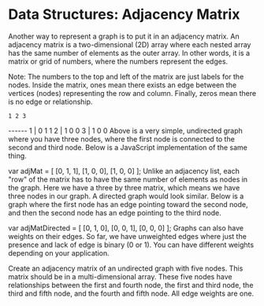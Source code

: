 # Data Structures: Adjacency Matrix



Another way to represent a graph is to put it in an adjacency matrix. An adjacency matrix is a two-dimensional (2D) array where each nested array has the same number of elements as the outer array. In other words, it is a matrix or grid of numbers, where the numbers represent the edges.

Note: The numbers to the top and left of the matrix are just labels for the nodes. Inside the matrix, ones mean there exists an edge between the vertices (nodes) representing the row and column. Finally, zeros mean there is no edge or relationship.

    1 2 3
  \------
1 | 0 1 1
2 | 1 0 0
3 | 1 0 0
Above is a very simple, undirected graph where you have three nodes, where the first node is connected to the second and third node. Below is a JavaScript implementation of the same thing.

var adjMat = [
  [0, 1, 1],
  [1, 0, 0],
  [1, 0, 0]
];
Unlike an adjacency list, each "row" of the matrix has to have the same number of elements as nodes in the graph. Here we have a three by three matrix, which means we have three nodes in our graph. A directed graph would look similar. Below is a graph where the first node has an edge pointing toward the second node, and then the second node has an edge pointing to the third node.

var adjMatDirected = [
  [0, 1, 0],
  [0, 0, 1],
  [0, 0, 0]
];
Graphs can also have weights on their edges. So far, we have unweighted edges where just the presence and lack of edge is binary (0 or 1). You can have different weights depending on your application.

Create an adjacency matrix of an undirected graph with five nodes. This matrix should be in a multi-dimensional array. These five nodes have relationships between the first and fourth node, the first and third node, the third and fifth node, and the fourth and fifth node. All edge weights are one.
